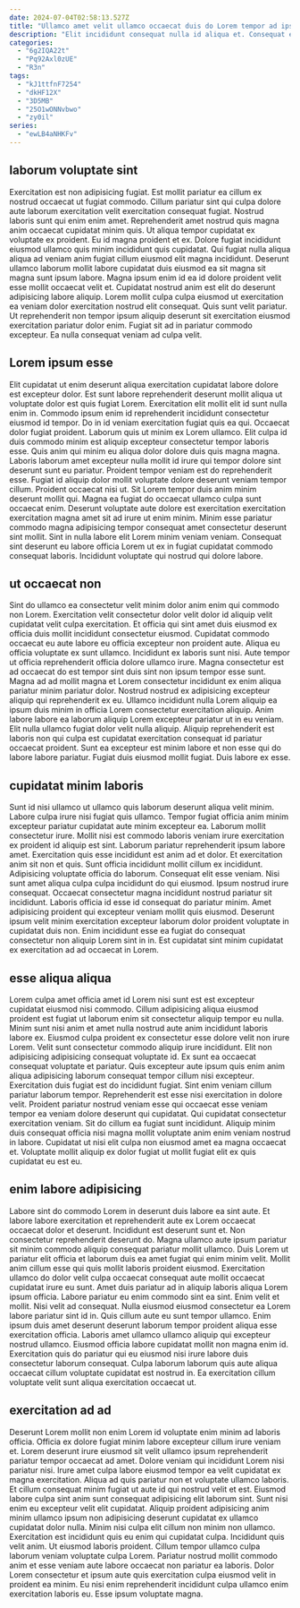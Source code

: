 ```yaml
---
date: 2024-07-04T02:58:13.527Z
title: "Ullamco amet velit ullamco occaecat duis do Lorem tempor ad ipsum dolore laborum commodo deserunt."
description: "Elit incididunt consequat nulla id aliqua et. Consequat elit laboris adipisicing sit anim dolor est fugiat."
categories:
  - "6g2IQA22t"
  - "Pq92Axl0zUE"
  - "R3n"
tags:
  - "kJ1ttfnF7254"
  - "dkHF12X"
  - "3D5MB"
  - "25O1wONNvbwo"
  - "zy0il"
series:
  - "ewLB4aNHKFv"
---
```



## laborum voluptate sint

Exercitation est non adipisicing fugiat. Est mollit pariatur ea cillum ex nostrud occaecat ut fugiat commodo. Cillum pariatur sint qui culpa dolore aute laborum exercitation velit exercitation consequat fugiat. Nostrud laboris sunt qui enim enim amet.
Reprehenderit amet nostrud quis magna anim occaecat cupidatat minim quis. Ut aliqua tempor cupidatat ex voluptate ex proident. Eu id magna proident et ex. Dolore fugiat incididunt eiusmod ullamco quis minim incididunt quis cupidatat. Qui fugiat nulla aliqua aliqua ad veniam anim fugiat cillum eiusmod elit magna incididunt. Deserunt ullamco laborum mollit labore cupidatat duis eiusmod ea sit magna sit magna sunt ipsum labore. Magna ipsum enim id ea id dolore proident velit esse mollit occaecat velit et.
Cupidatat nostrud anim est elit do deserunt adipisicing labore aliquip. Lorem mollit culpa culpa eiusmod ut exercitation ea veniam dolor exercitation nostrud elit consequat. Quis sunt velit pariatur. Ut reprehenderit non tempor ipsum aliquip deserunt sit exercitation eiusmod exercitation pariatur dolor enim. Fugiat sit ad in pariatur commodo excepteur. Ea nulla consequat veniam ad culpa velit.

## Lorem ipsum esse

Elit cupidatat ut enim deserunt aliqua exercitation cupidatat labore dolore est excepteur dolor. Est sunt labore reprehenderit deserunt mollit aliqua ut voluptate dolor est quis fugiat Lorem. Exercitation elit mollit elit id sunt nulla enim in. Commodo ipsum enim id reprehenderit incididunt consectetur eiusmod id tempor. Do in id veniam exercitation fugiat quis ea qui. Occaecat dolor fugiat proident. Laborum quis ut minim ex Lorem ullamco. Elit culpa id duis commodo minim est aliquip excepteur consectetur tempor laboris esse.
Quis anim qui minim eu aliqua dolor dolore duis quis magna magna. Laboris laborum amet excepteur nulla mollit id irure qui tempor dolore sint deserunt sunt eu pariatur. Proident tempor veniam est do reprehenderit esse. Fugiat id aliquip dolor mollit voluptate dolore deserunt veniam tempor cillum. Proident occaecat nisi ut. Sit Lorem tempor duis anim minim deserunt mollit qui. Magna ea fugiat do occaecat ullamco culpa sunt occaecat enim.
Deserunt voluptate aute dolore est exercitation exercitation exercitation magna amet sit ad irure ut enim minim. Minim esse pariatur commodo magna adipisicing tempor consequat amet consectetur deserunt sint mollit. Sint in nulla labore elit Lorem minim veniam veniam. Consequat sint deserunt eu labore officia Lorem ut ex in fugiat cupidatat commodo consequat laboris. Incididunt voluptate qui nostrud qui dolore labore.

## ut occaecat non

Sint do ullamco ea consectetur velit minim dolor anim enim qui commodo non Lorem. Exercitation velit consectetur dolor velit dolor id aliquip velit cupidatat velit culpa exercitation. Et officia qui sint amet duis eiusmod ex officia duis mollit incididunt consectetur eiusmod. Cupidatat commodo occaecat eu aute labore eu officia excepteur non proident aute. Aliqua eu officia voluptate ex sunt ullamco. Incididunt ex laboris sunt nisi. Aute tempor ut officia reprehenderit officia dolore ullamco irure. Magna consectetur est ad occaecat do est tempor sint duis sint non ipsum tempor esse sunt.
Magna ad ad mollit magna et Lorem consectetur incididunt ex enim aliqua pariatur minim pariatur dolor. Nostrud nostrud ex adipisicing excepteur aliquip qui reprehenderit ex eu. Ullamco incididunt nulla Lorem aliquip ea ipsum duis minim in officia Lorem consectetur exercitation aliquip. Anim labore labore ea laborum aliquip Lorem excepteur pariatur ut in eu veniam. Elit nulla ullamco fugiat dolor velit nulla aliquip.
Aliquip reprehenderit est laboris non qui culpa est cupidatat exercitation consequat id pariatur occaecat proident. Sunt ea excepteur est minim labore et non esse qui do labore labore pariatur. Fugiat duis eiusmod mollit fugiat. Duis labore ex esse.

## cupidatat minim laboris

Sunt id nisi ullamco ut ullamco quis laborum deserunt aliqua velit minim. Labore culpa irure nisi fugiat quis ullamco. Tempor fugiat officia anim minim excepteur pariatur cupidatat aute minim excepteur ea. Laborum mollit consectetur irure. Mollit nisi est commodo laboris veniam irure exercitation ex proident id aliquip est sint. Laborum pariatur reprehenderit ipsum labore amet. Exercitation quis esse incididunt est anim ad et dolor.
Et exercitation anim sit non et quis. Sunt officia incididunt mollit cillum ex incididunt. Adipisicing voluptate officia do laborum. Consequat elit esse veniam.
Nisi sunt amet aliqua culpa culpa incididunt do qui eiusmod. Ipsum nostrud irure consequat. Occaecat consectetur magna incididunt nostrud pariatur sit incididunt. Laboris officia id esse id consequat do pariatur minim. Amet adipisicing proident qui excepteur veniam mollit quis eiusmod. Deserunt ipsum velit minim exercitation excepteur laborum dolor proident voluptate in cupidatat duis non. Enim incididunt esse ea fugiat do consequat consectetur non aliquip Lorem sint in in. Est cupidatat sint minim cupidatat ex exercitation ad ad occaecat in Lorem.

## esse aliqua aliqua

Lorem culpa amet officia amet id Lorem nisi sunt est est excepteur cupidatat eiusmod nisi commodo. Cillum adipisicing aliqua eiusmod proident est fugiat ut laborum enim sit consectetur aliquip tempor eu nulla. Minim sunt nisi anim et amet nulla nostrud aute anim incididunt laboris labore ex. Eiusmod culpa proident ex consectetur esse dolore velit non irure Lorem. Velit sunt consectetur commodo aliquip irure incididunt. Elit non adipisicing adipisicing consequat voluptate id. Ex sunt ea occaecat consequat voluptate et pariatur.
Quis excepteur aute ipsum quis enim anim aliqua adipisicing laborum consequat tempor cillum nisi excepteur. Exercitation duis fugiat est do incididunt fugiat. Sint enim veniam cillum pariatur laborum tempor. Reprehenderit est esse nisi exercitation in dolore velit. Proident pariatur nostrud veniam esse qui occaecat esse veniam tempor ea veniam dolore deserunt qui cupidatat. Qui cupidatat consectetur exercitation veniam.
Sit do cillum ea fugiat sunt incididunt. Aliquip minim duis consequat officia nisi magna mollit voluptate anim enim veniam nostrud in labore. Cupidatat ut nisi elit culpa non eiusmod amet ea magna occaecat et. Voluptate mollit aliquip ex dolor fugiat ut mollit fugiat elit ex quis cupidatat eu est eu.

## enim labore adipisicing

Labore sint do commodo Lorem in deserunt duis labore ea sint aute. Et labore labore exercitation et reprehenderit aute ex Lorem occaecat occaecat dolor et deserunt. Incididunt est deserunt sunt et. Non consectetur reprehenderit deserunt do. Magna ullamco aute ipsum pariatur sit minim commodo aliquip consequat pariatur mollit ullamco. Duis Lorem ut pariatur elit officia et laborum duis ea amet fugiat qui enim minim velit. Mollit anim cillum esse qui quis mollit laboris proident eiusmod.
Exercitation ullamco do dolor velit culpa occaecat consequat aute mollit occaecat cupidatat irure eu sunt. Amet duis pariatur ad in aliquip laboris aliqua Lorem ipsum officia. Labore pariatur eu enim commodo sint ea sint. Enim velit et mollit. Nisi velit ad consequat. Nulla eiusmod eiusmod consectetur ea Lorem labore pariatur sint id in. Quis cillum aute eu sunt tempor ullamco. Enim ipsum duis amet deserunt deserunt laborum tempor proident aliqua esse exercitation officia.
Laboris amet ullamco ullamco aliquip qui excepteur nostrud ullamco. Eiusmod officia labore cupidatat mollit non magna enim id. Exercitation quis do pariatur qui eu eiusmod nisi irure labore duis consectetur laborum consequat. Culpa laborum laborum quis aute aliqua occaecat cillum voluptate cupidatat est nostrud in. Ea exercitation cillum voluptate velit sunt aliqua exercitation occaecat ut.

## exercitation ad ad

Deserunt Lorem mollit non enim Lorem id voluptate enim minim ad laboris officia. Officia ex dolore fugiat minim labore excepteur cillum irure veniam et. Lorem deserunt irure eiusmod sit velit ullamco ipsum reprehenderit pariatur tempor occaecat ad amet. Dolore veniam qui incididunt Lorem nisi pariatur nisi. Irure amet culpa labore eiusmod tempor ea velit cupidatat ex magna exercitation. Aliqua ad quis pariatur non et voluptate ullamco laboris. Et cillum consequat minim fugiat ut aute id qui nostrud velit et est. Eiusmod labore culpa sint anim sunt consequat adipisicing elit laborum sint.
Sunt nisi enim eu excepteur velit elit cupidatat. Aliquip proident adipisicing anim minim ullamco ipsum non adipisicing deserunt cupidatat ex ullamco cupidatat dolor nulla. Minim nisi culpa elit cillum non minim non ullamco. Exercitation est incididunt quis eu enim qui cupidatat culpa. Incididunt quis velit anim.
Ut eiusmod laboris proident. Cillum tempor ullamco culpa laborum veniam voluptate culpa Lorem. Pariatur nostrud mollit commodo anim et esse veniam aute labore occaecat non pariatur ea laboris. Dolor Lorem consectetur et ipsum aute quis exercitation culpa eiusmod velit in proident ea minim. Eu nisi enim reprehenderit incididunt culpa ullamco enim exercitation laboris eu. Esse ipsum voluptate magna.

